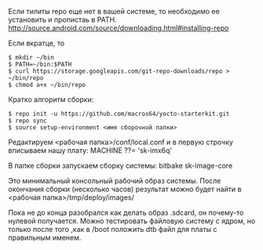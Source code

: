 Если тилиты repo еще нет в вашей системе, то необходимо ее установить и пропистаь в PATH.
http://source.android.com/source/downloading.html#installing-repo

Если вкратце, то 

    $ mkdir ~/bin
    $ PATH=~/bin:$PATH
    $ curl https://storage.googleapis.com/git-repo-downloads/repo > ~/bin/repo
    $ chmod a+x ~/bin/repo

Кратко алгоритм сборки:

    $ repo init -u https://github.com/macros64/yocto-starterkit.git
    $ repo sync
    $ source setup-environment <имя сборочной папки>


Редактируем <рабочая папка>/conf/local.conf
и в первую строчку вписываем нашу плату: MACHINE ??= 'sk-imx6q'

В папке сборки запускаем сборку системы: 
bitbake sk-image-core

Это минимальный консольный рабочий образ системы.
После окончания сборки (несколько часов) результат можно будет найти в <рабочая папка>/tmp/deploy/images/

Пока не до конца разобрался как делать образ .sdcard, он почему-то нулевой получается. Можно тестировать файловую систему с ядром, но только после того ,как в /boot положить dtb файл для платы с правильным именем.
